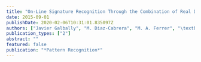 ```yaml
---
title: "On-Line Signature Recognition Through the Combination of Real Dynamic Data and Synthetically Generated Static Data"
date: 2015-09-01
publishDate: 2020-02-06T10:31:01.835097Z
authors: ["Javier Galbally", "M. Diaz-Cabrera", "M. A. Ferrer", "\textbfM. Gomez-Barrero", "A. Morales", "J. Fierrez"]
publication_types: ["2"]
abstract: ""
featured: false
publication: "*Pattern Recognition*"
---
```


